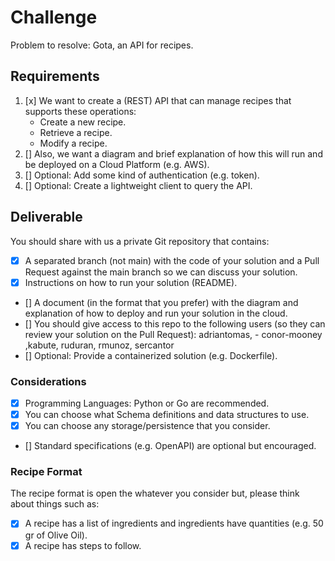 # Challenge

Problem to resolve: Gota, an API for recipes.

## Requirements

1. [x] We want to create a (REST) API that can manage recipes that supports these operations:
    - Create a new recipe.
    - Retrieve a recipe.
    - Modify a recipe.
1. [] Also, we want a diagram and brief explanation of how this will run and be deployed on a Cloud Platform (e.g. AWS).
1. [] Optional: Add some kind of authentication (e.g. token).
1. [] Optional: Create a lightweight client to query the API.

## Deliverable

You should share with us a private Git repository that contains:

-   [x] A separated branch (not main) with the code of your solution and a Pull Request against the main branch so we can discuss your solution.
-   [x] Instructions on how to run your solution (README).
-   [] A document (in the format that you prefer) with the diagram and explanation of how to deploy and run your solution in the cloud.
-   [] You should give access to this repo to the following users (so they can review your solution on the Pull Request): adriantomas, - conor-mooney ,kabute, ruduran, rmunoz, sercantor
-   [] Optional: Provide a containerized solution (e.g. Dockerfile).

### Considerations

-   [x] Programming Languages: Python or Go are recommended.
-   [x] You can choose what Schema definitions and data structures to use.
-   [x] You can choose any storage/persistence that you consider.
-   [] Standard specifications (e.g. OpenAPI) are optional but encouraged.

### Recipe Format

The recipe format is open the whatever you consider but, please think about things such as:

-   [x] A recipe has a list of ingredients and ingredients have quantities (e.g. 50 gr of Olive Oil).
-   [x] A recipe has steps to follow.
